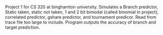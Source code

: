 Project 1 for CS 320 at binghamton university. Simulates a Branch predictor, Static taken, static not taken, 1 and 2 bit bimodal (called binomial in project), 
correlated predictor, gshare predictor, and tournament predicor. Read from trace file too large to include. Program outputs the accuracy of branch and target prediction. 

